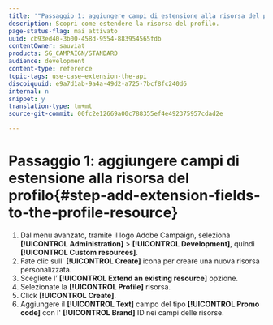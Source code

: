 ```yaml
---
title: '"Passaggio 1: aggiungere campi di estensione alla risorsa del profilo"'
description: Scopri come estendere la risorsa del profilo.
page-status-flag: mai attivato
uuid: cb93ed40-3b00-458d-9554-883954565fdb
contentOwner: sauviat
products: SG_CAMPAIGN/STANDARD
audience: development
content-type: reference
topic-tags: use-case—extension-the-api
discoiquuid: e9a7d1ab-9a4a-49d2-a725-7bcf8fc240d6
internal: n
snippet: y
translation-type: tm+mt
source-git-commit: 00fc2e12669a00c788355ef4e492375957cdad2e

---
```



# Passaggio 1: aggiungere campi di estensione alla risorsa del profilo{#step-add-extension-fields-to-the-profile-resource}

1. Dal menu avanzato, tramite il logo Adobe Campaign, seleziona **[!UICONTROL Administration]** &gt; **[!UICONTROL Development]**, quindi **[!UICONTROL Custom resources]**.
1. Fate clic sull' **[!UICONTROL Create]** icona per creare una nuova risorsa personalizzata.
1. Scegliete l’ **[!UICONTROL Extend an existing resource]** opzione.
1. Selezionate la **[!UICONTROL Profile]** risorsa.
1. Click **[!UICONTROL Create]**.
1. Aggiungere il **[!UICONTROL Text]** campo del tipo **[!UICONTROL Promo code]** con l' **[!UICONTROL Brand]** ID nei campi delle risorse.

